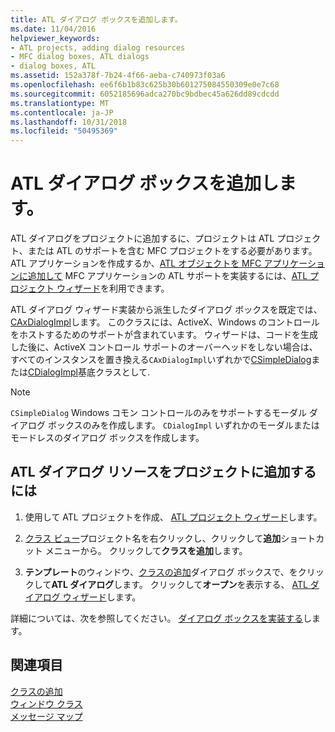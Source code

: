 ```yaml
---
title: ATL ダイアログ ボックスを追加します。
ms.date: 11/04/2016
helpviewer_keywords:
- ATL projects, adding dialog resources
- MFC dialog boxes, ATL dialogs
- dialog boxes, ATL
ms.assetid: 152a378f-7b24-4f66-aeba-c740973f03a6
ms.openlocfilehash: ee6f6b1b83c625b30b601275084550309e0e7c68
ms.sourcegitcommit: 6052185696adca270bc9bdbec45a626dd89cdcdd
ms.translationtype: MT
ms.contentlocale: ja-JP
ms.lasthandoff: 10/31/2018
ms.locfileid: "50495369"
---
```

# <a name="adding-an-atl-dialog-box"></a>ATL ダイアログ ボックスを追加します。

ATL ダイアログをプロジェクトに追加するに、プロジェクトは ATL プロジェクト、または ATL のサポートを含む MFC プロジェクトをする必要があります。 ATL アプリケーションを作成するか、[ATL オブジェクトを MFC アプリケーションに追加して](../../mfc/reference/adding-atl-support-to-your-mfc-project.md) MFC アプリケーションの ATL サポートを実装するには、[ATL プロジェクト ウィザード](../../atl/reference/atl-project-wizard.md)を利用できます。

ATL ダイアログ ウィザード実装から派生したダイアログ ボックスを既定では、 [CAxDialogImpl](../../atl/reference/caxdialogimpl-class.md)します。 このクラスには、ActiveX、Windows のコントロールをホストするためのサポートが含まれています。 ウィザードは、コードを生成した後に、ActiveX コントロール サポートのオーバーヘッドをしない場合は、すべてのインスタンスを置き換える`CAxDialogImpl`いずれかで[CSimpleDialog](../../atl/reference/csimpledialog-class.md)または[CDialogImpl](../../atl/reference/cdialogimpl-class.md)基底クラスとして.

> [!NOTE]
> `CSimpleDialog` Windows コモン コントロールのみをサポートするモーダル ダイアログ ボックスのみを作成します。 `CDialogImpl` いずれかのモーダルまたはモードレスのダイアログ ボックスを作成します。

## <a name="to-add-an-atl-dialog-resource-to-your-project"></a>ATL ダイアログ リソースをプロジェクトに追加するには

1. 使用して ATL プロジェクトを作成、 [ATL プロジェクト ウィザード](../../atl/reference/atl-project-wizard.md)します。

1. [クラス ビュー](/visualstudio/ide/viewing-the-structure-of-code)プロジェクト名を右クリックし、クリックして**追加**ショートカット メニューから。 クリックして**クラスを追加**します。

1. **テンプレート**のウィンドウ、[クラスの追加](../../ide/add-class-dialog-box.md)ダイアログ ボックスで、をクリックして**ATL ダイアログ**します。 クリックして**オープン**を表示する、 [ATL ダイアログ ウィザード](../../atl/reference/atl-dialog-wizard.md)します。

詳細については、次を参照してください。 [ ダイアログ ボックスを実装する](../../atl/implementing-a-dialog-box.md)します。

## <a name="see-also"></a>関連項目

[クラスの追加](../../ide/adding-a-class-visual-cpp.md)<br/>
[ウィンドウ クラス](../../atl/atl-window-classes.md)<br/>
[メッセージ マップ](../../atl/message-maps-atl.md)
